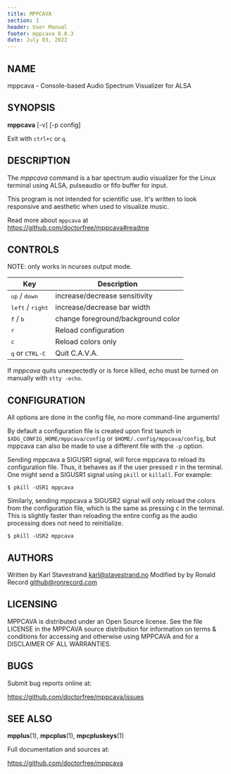 ```yaml
---
title: MPPCAVA
section: 1
header: User Manual
footer: mppcava 0.8.3
date: July 03, 2022
---
```

## NAME
mppcava - Console-based Audio Spectrum Visualizer for ALSA

## SYNOPSIS
**mppcava** [-v] [-p config]

Exit with `ctrl+c` or `q`.

## DESCRIPTION
The *mppcava* command is a bar spectrum audio visualizer for the Linux
terminal using ALSA, pulseaudio or fifo buffer for input.

This program is not intended for scientific use. It's written to look
responsive and aesthetic when used to visualize music. 

Read more about `mppcava` at
https://github.com/doctorfree/mppcava#readme

## CONTROLS

NOTE: only works in ncurses output mode.

| Key | Description |
| --- | ----------- |
| <kbd>up</kbd> / <kbd>down</kbd>| increase/decrease sensitivity |
| <kbd>left</kbd> / <kbd>right</kbd>| increase/decrease bar width |
| <kbd>f</kbd> / <kbd>b</kbd>| change foreground/background color |
| <kbd>r</kbd> | Reload configuration |
| <kbd>c</kbd> | Reload colors only |
| <kbd>q</kbd> or <kbd>CTRL-C</kbd>| Quit C.A.V.A. |

If *mppcava* quits unexpectedly or is force killed,
echo must be turned on manually with `stty -echo`.

## CONFIGURATION

All options are done in the config file, no more command-line arguments!

By default a configuration file is created upon first launch in
`$XDG_CONFIG_HOME/mppcava/config` or `$HOME/.config/mppcava/config`,
but mppcava can also be made to use a different file with the `-p` option.

Sending mppcava a SIGUSR1 signal, will force mppcava to reload its configuration
file. Thus, it behaves as if the user pressed <kbd>r</kbd> in the terminal.
One might send a SIGUSR1 signal using `pkill` or `killall`.
For example:
```
$ pkill -USR1 mppcava
```

Similarly, sending mppcava a SIGUSR2 signal will only reload the colors from
the configuration file, which is the same as pressing <kbd>c</kbd> in the
terminal. This is slightly faster than reloading the entire config as the
audio processing does not need to reinitialize.  
```
$ pkill -USR2 mppcava
```

## AUTHORS
Written by Karl Stavestrand karl@stavestrand.no
Modified by by Ronald Record github@ronrecord.com

## LICENSING
MPPCAVA is distributed under an Open Source license.
See the file LICENSE in the MPPCAVA source distribution
for information on terms &amp; conditions for accessing and
otherwise using MPPCAVA and for a DISCLAIMER OF ALL WARRANTIES.

## BUGS
Submit bug reports online at:

https://github.com/doctorfree/mppcava/issues

## SEE ALSO
**mpplus**(1), **mpcplus**(1), **mpcpluskeys**(1)

Full documentation and sources at:

https://github.com/doctorfree/mppcava

